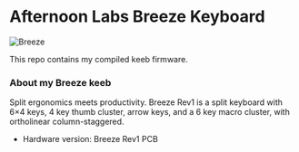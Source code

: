 # Afternoon Labs Breeze Keyboard

![Breeze]()

This repo contains my compiled keeb firmware.

### About my Breeze keeb

Split ergonomics meets productivity. Breeze Rev1 is a split keyboard with 6×4 keys, 4 key thumb cluster, arrow keys, and a 6 key macro cluster, with ortholinear column-staggered.

-   Hardware version: Breeze Rev1 PCB
